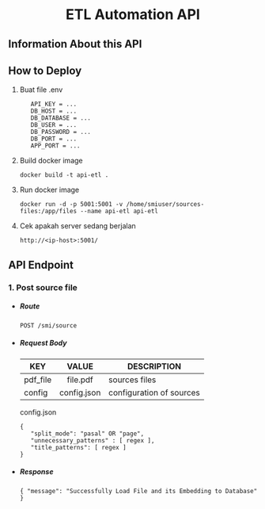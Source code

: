 <h1 align="center">ETL Automation API</h1>

## Information About this API

## How to Deploy
1. Buat file .env
   ```
      API_KEY = ...
      DB_HOST = ... 
      DB_DATABASE = ...
      DB_USER = ...
      DB_PASSWORD = ...
      DB_PORT = ...
      APP_PORT = ...
   ```
2. Build docker image
   ```
   docker build -t api-etl .
   ```
3. Run docker image
   ```
   docker run -d -p 5001:5001 -v /home/smiuser/sources-files:/app/files --name api-etl api-etl
   ```
4. Cek apakah server sedang berjalan
    ```
    http://<ip-host>:5001/
    ```

## API Endpoint
### 1. Post source file
- ##### Route
  ```
  POST /smi/source
  ```
- ##### Request Body
   | KEY           | VALUE         | DESCRIPTION |
   | ------------- |:-------------:|--|
   | pdf_file      | file.pdf      | sources files |
   | config        | config.json   | configuration of sources  |
  
  config.json
  ```
  {
     "split_mode": "pasal" OR "page",
     "unnecessary_patterns" : [ regex ],
     "title_patterns": [ regex ]
  }
  ```
- ##### Response
  ```
  { "message": "Successfully Load File and its Embedding to Database" }
  ```
